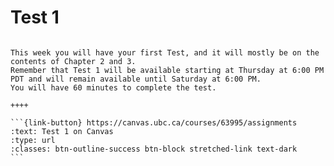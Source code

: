 # Test 1

````{panels}

This week you will have your first Test, and it will mostly be on the contents of Chapter 2 and 3.
Remember that Test 1 will be available starting at Thursday at 6:00 PM PDT and will remain available until Saturday at 6:00 PM.
You will have 60 minutes to complete the test.

++++ 

```{link-button} https://canvas.ubc.ca/courses/63995/assignments
:text: Test 1 on Canvas
:type: url
:classes: btn-outline-success btn-block stretched-link text-dark
```
````
